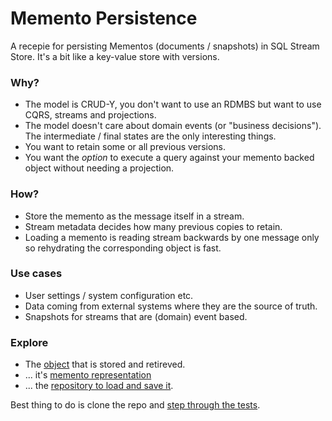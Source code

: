 # Memento Persistence

A recepie for persisting Mementos (documents / snapshots) in SQL Stream Store. It's a bit like a key-value store with versions. 

### Why?

 - The model is CRUD-Y, you don't want to use an RDMBS but want to use CQRS, streams and projections.
 - The model doesn't care about domain events (or "business decisions"). The intermediate / final states are the only interesting things.
 - You want to retain some or all previous versions.
 - You want the _option_ to execute a query against your memento backed object without needing a projection.
 
### How?

 - Store the memento as the message itself in a stream.
 - Stream metadata decides how many previous copies to retain.
 - Loading a memento is reading stream backwards by one message only so rehydrating the corresponding object is fast.
 
### Use cases

 - User settings / system configuration etc.
 - Data coming from external systems where they are the source of truth.
 - Snapshots for streams that are (domain) event based.
 
### Explore

 - The [object](https://github.com/damianh//blob/master/MementoPersistence/Foo.cs) that is stored and retireved.
 - ... it's [memento representation](https://github.com/damianh/MementoPersistence/blob/master/MementoPersistence/FooMemento.cs)
 - ... the [repository to load and save it](https://github.com/damianh/MementoPersistence/blob/master/MementoPersistence/FooRepository.cs).

Best thing to do is clone the repo and [step through the tests](https://github.com/damianh/MementoPersistence/blob/master/MementoPersistence.Tests/FooTests.cs).
